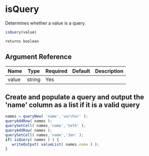 # isQuery

 Determines whether a value is a query.

```javascript
isQuery(value)
```

```javascript
returns boolean
```

## Argument Reference

| Name | Type | Required | Default | Description |
| --- | --- | --- | --- | --- |
| value | string | Yes |  |  |

## Create and populate a query and output the 'name' column as a list if it is a valid query

```javascript
names = queryNew( 'name','varchar' );
queryAddRow( names );
querySetCell( names,'name','Seth' );
queryAddRow( names );
querySetCell( names,'name','Jen' );
if( isQuery( names ) ) {
   writeOutput( valueList( names.name ) );
}
```
